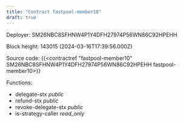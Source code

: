 ```yaml
---
title: "Contract fastpool-member10"
draft: true
---
```

Deployer: SM26NBC8SFHNW4P1Y4DFH27974P56WN86C92HPEHH


 



Block height: 143015 (2024-03-16T17:39:56.000Z)

Source code: {{<contractref "fastpool-member10" SM26NBC8SFHNW4P1Y4DFH27974P56WN86C92HPEHH fastpool-member10>}}

Functions:

* delegate-stx _public_
* refund-stx _public_
* revoke-delegate-stx _public_
* is-strategy-caller _read_only_
